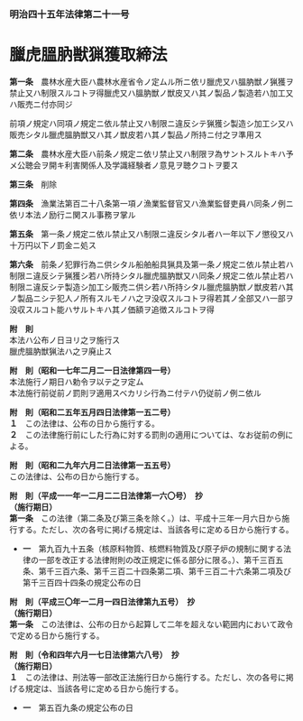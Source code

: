 ### 明治四十五年法律第二十一号  
# 臘虎膃肭獣猟獲取締法  
  
**第一条**　農林水産大臣ハ農林水産省令ノ定ムル所ニ依リ臘虎又ハ膃肭獣ノ猟獲ヲ禁止又ハ制限スルコトヲ得臘虎又ハ膃肭獣ノ獣皮又ハ其ノ製品ノ製造若ハ加工又ハ販売ニ付亦同ジ  
  
前項ノ規定ハ同項ノ規定ニ依ル禁止又ハ制限ニ違反シテ猟獲シ製造シ加工シ又ハ販売シタル臘虎膃肭獣又ハ其ノ獣皮若ハ其ノ製品ノ所持ニ付之ヲ準用ス  
  
**第二条**　農林水産大臣ハ前条ノ規定ニ依リ禁止又ハ制限ヲ為サントスルトキハ予メ公聴会ヲ開キ利害関係人及学識経験者ノ意見ヲ聴クコトヲ要ス  
  
**第三条**　削除  
  
**第四条**　漁業法第百二十八条第一項ノ漁業監督官又ハ漁業監督吏員ハ同条ノ例ニ依リ本法ノ励行ニ関スル事務ヲ掌ル  
  
**第五条**　第一条ノ規定ニ依ル禁止又ハ制限ニ違反シタル者ハ一年以下ノ懲役又ハ十万円以下ノ罰金ニ処ス  
  
**第六条**　前条ノ犯罪行為ニ供シタル船舶船具猟具及第一条ノ規定ニ依ル禁止若ハ制限ニ違反シテ猟獲シ若ハ所持シタル臘虎膃肭獣又ハ同条ノ規定ニ依ル禁止若ハ制限ニ違反シテ製造シ加工シ販売ニ供シ若ハ所持シタル臘虎膃肭獣ノ獣皮若ハ其ノ製品ニシテ犯人ノ所有スルモノハ之ヲ没収スルコトヲ得若其ノ全部又ハ一部ヲ没収スルコト能ハサルトキハ其ノ価額ヲ追徴スルコトヲ得  
  
**附　則**  
本法ハ公布ノ日ヨリ之ヲ施行ス  
臘虎膃肭獣猟法ハ之ヲ廃止ス  
  
**附　則（昭和一七年二月二一日法律第四一号）**  
本法施行ノ期日ハ勅令ヲ以テ之ヲ定ム  
本法施行前従前ノ罰則ヲ適用スベカリシ行為ニ付テハ仍従前ノ例ニ依ル  
  
**附　則（昭和二五年五月四日法律第一五二号）**  
**１**　この法律は、公布の日から施行する。  
**２**　この法律施行前にした行為に対する罰則の適用については、なお従前の例による。  
  
**附　則（昭和二九年六月二日法律第一五五号）**  
この法律は、公布の日から施行する。  
  
**附　則（平成一一年一二月二二日法律第一六〇号）　抄**  
**（施行期日）**  
**第一条**　この法律（第二条及び第三条を除く。）は、平成十三年一月六日から施行する。ただし、次の各号に掲げる規定は、当該各号に定める日から施行する。  
* **一**　第九百九十五条（核原料物質、核燃料物質及び原子炉の規制に関する法律の一部を改正する法律附則の改正規定に係る部分に限る。）、第千三百五条、第千三百六条、第千三百二十四条第二項、第千三百二十六条第二項及び第千三百四十四条の規定公布の日  
  
**附　則（平成三〇年一二月一四日法律第九五号）　抄**  
**（施行期日）**  
**第一条**　この法律は、公布の日から起算して二年を超えない範囲内において政令で定める日から施行する。  
  
**附　則（令和四年六月一七日法律第六八号）　抄**  
**（施行期日）**  
**１**　この法律は、刑法等一部改正法施行日から施行する。ただし、次の各号に掲げる規定は、当該各号に定める日から施行する。  
* **一**　第五百九条の規定公布の日  
  
